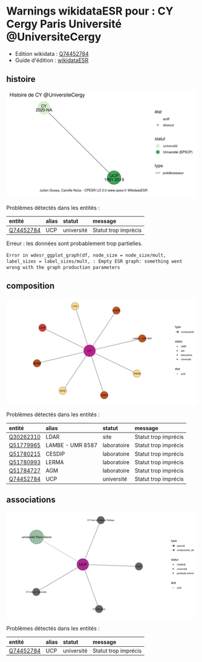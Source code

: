 Warnings wikidataESR pour : CY Cergy Paris Université @UniversiteCergy
================

- Edition wikidata : [Q74452784](https://www.wikidata.org/wiki/Q74452784)
- Guide d'édition : [wikidataESR](https://github.com/cpesr/wikidataESR/)



## histoire 

![Graphique non généré](https://github.com/cpesr/wikidataESR/blob/master/plots/etablissements/Q74452784-histoire.png) 



Problèmes détectés dans les entités :

|entité                                               |alias |statut     |message              |
|:----------------------------------------------------|:-----|:----------|:--------------------|
|[Q74452784](https://www.wikidata.org/wiki/Q74452784) |UCP   |université |Statut trop imprécis |
Erreur : les données sont probablement trop partielles.
```
Error in wdesr_ggplot_graph(df, node_size = node_size/mult, label_sizes = label_sizes/mult, : Empty ESR graph: something went wrong with the graph production parameters

``` 



## composition 

![Graphique non généré](https://github.com/cpesr/wikidataESR/blob/master/plots/etablissements/Q74452784-composition.png) 



Problèmes détectés dans les entités :

|entité                                               |alias            |statut      |message              |
|:----------------------------------------------------|:----------------|:-----------|:--------------------|
|[Q30262310](https://www.wikidata.org/wiki/Q30262310) |LDAR             |site        |Statut trop imprécis |
|[Q51779965](https://www.wikidata.org/wiki/Q51779965) |LAMBE - UMR 8587 |laboratoire |Statut trop imprécis |
|[Q51780215](https://www.wikidata.org/wiki/Q51780215) |CESDIP           |laboratoire |Statut trop imprécis |
|[Q51780993](https://www.wikidata.org/wiki/Q51780993) |LERMA            |laboratoire |Statut trop imprécis |
|[Q51784727](https://www.wikidata.org/wiki/Q51784727) |AGM              |laboratoire |Statut trop imprécis |
|[Q74452784](https://www.wikidata.org/wiki/Q74452784) |UCP              |université  |Statut trop imprécis |


## associations 

![Graphique non généré](https://github.com/cpesr/wikidataESR/blob/master/plots/etablissements/Q74452784-associations.png) 



Problèmes détectés dans les entités :

|entité                                               |alias |statut     |message              |
|:----------------------------------------------------|:-----|:----------|:--------------------|
|[Q74452784](https://www.wikidata.org/wiki/Q74452784) |UCP   |université |Statut trop imprécis |
